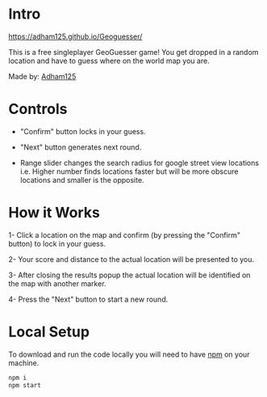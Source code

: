 # Intro

https://adham125.github.io/Geoguesser/

This is a free singleplayer GeoGuesser game! You get dropped in a random location and have to guess where on the world map you are.

Made by: [Adham125](https://github.com/Adham125)

# Controls

- "Confirm" button locks in your guess.

- "Next" button generates next round.

- Range slider changes the search radius for google street view locations i.e. Higher number finds locations faster but will be more obscure locations and smaller is the opposite.

# How it Works

1- Click a location on the map and confirm (by pressing the "Confirm" button) to lock in your guess.

2- Your score and distance to the actual location will be presented to you.

3- After closing the results popup the actual location will be identified on the map with another marker.

4- Press the "Next" button to start a new round.



# Local Setup

To download and run the code locally you will need to have [npm](https://nodejs.org/en/download) on your machine.

```sh
npm i
npm start 
```
